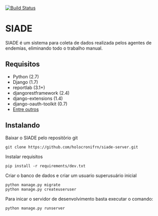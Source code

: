 [![Build Status](https://travis-ci.org/holocronifrn/siade-server.svg?branch=master)](https://travis-ci.org/holocronifrn/siade-server)

# SIADE

SIADE é um sistema para coleta de dados realizada pelos agentes de endemias, eliminando todo o trabalho manual.

## Requisitos

* Python (2.7)
* Django (1.7)
* reportlab (3.1+)
* djangorestframework (2.4)
* django-extensions (1.4)
* django-oauth-toolkit (0.7)
* [Entre outros](https://github.com/holocronifrn/siade-server/blob/master/requirements/common.txt)

## Instalando

Baixar o SIADE pelo repositõrio git

	git clone https://github.com/holocronifrn/siade-server.git

Instalar requisitos

	pip install -r requirements/dev.txt

Criar o banco de dados e criar um usuario superusuário inicial

	python manage.py migrate
	python manage.py createuseruser

Para inicar o servidor de desenvolvimento basta executar o comando:

	python manage.py runserver
